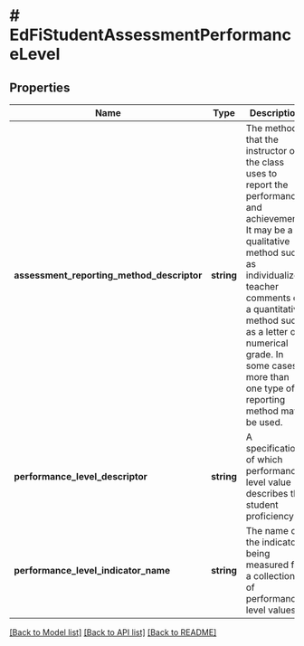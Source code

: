 # # EdFiStudentAssessmentPerformanceLevel

## Properties

Name | Type | Description | Notes
------------ | ------------- | ------------- | -------------
**assessment_reporting_method_descriptor** | **string** | The method that the instructor of the class uses to report the performance and achievement. It may be a qualitative method such as individualized teacher comments or a quantitative method such as a letter or numerical grade. In some cases, more than one type of reporting method may be used. |
**performance_level_descriptor** | **string** | A specification of which performance level value describes the student proficiency. |
**performance_level_indicator_name** | **string** | The name of the indicator being measured for a collection of performance level values. | [optional]

[[Back to Model list]](../../README.md#models) [[Back to API list]](../../README.md#endpoints) [[Back to README]](../../README.md)
